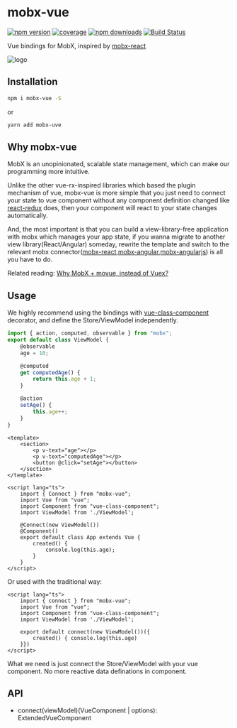 # mobx-vue

[![npm version](https://img.shields.io/npm/v/mobx-vue.svg?style=flat-square)](https://www.npmjs.com/package/mobx-vue)
[![coverage](https://img.shields.io/codecov/c/github/mmlpxjs/mobx-vue.svg?style=flat-square)](https://codecov.io/gh/mmlpxjs/mobx-vue)
[![npm downloads](https://img.shields.io/npm/dt/mobx-vue.svg?style=flat-square)](https://www.npmjs.com/package/mobx-vue)
[![Build Status](https://img.shields.io/travis/mmlpxjs/mobx-vue.svg?style=flat-square)](https://travis-ci.org/mmlpxjs/mobx-vue)

Vue bindings for MobX, inspired by [mobx-react](https://github.com/mobxjs/mobx-react)

![logo](https://github.com/mmlpxjs/mobx-vue/blob/master/logo.png?raw=true)

## Installation

```bash
npm i mobx-vue -S
```

or

```bash
yarn add mobx-uve
```

## Why mobx-vue 

MobX is an unopinionated, scalable state management, which can make our programming more intuitive.

Unlike the other vue-rx-inspired libraries which based the plugin mechanism of vue, mobx-vue is more simple that you just need to connect your state to vue component without any component definition changed like [react-redux](https://github.com/reactjs/react-redux) does,  then your component will react to your state changes automatically.

And, the most important is that you can build a view-library-free application with mobx which manages your app state, if you wanna migrate to another view library(React/Angular) someday, rewrite the template and switch to the relevant mobx connector([mobx-react](https://github.com/mobxjs/mobx-react),[mobx-angular](https://github.com/mobxjs/mobx-angular),[mobx-angularjs](https://github.com/mobxjs/mobx-angularjs)) is all you have to do.

Related reading: [Why MobX + movue, instead of Vuex?](https://github.com/nighca/movue/issues/8)

## Usage

We highly recommend using the bindings with [vue-class-component](https://github.com/vuejs/vue-class-component) decorator, and define the Store/ViewModel independently.

```ts
import { action, computed, observable } from "mobx";
export default class ViewModel {
    @observable
    age = 10;

    @computed
    get computedAge() {
        return this.age + 1;
    }

    @action
    setAge() {
        this.age++;
    }
}
```

```vue
<template>
    <section>
        <p v-text="age"></p>
        <p v-text="computedAge"></p>
        <button @click="setAge"></button>
    </section>
</template>

<script lang="ts">
    import { Connect } from "mobx-vue";
    import Vue from "vue";
    import Component from "vue-class-component";
    import ViewModel from './ViewModel';

    @Connect(new ViewModel())
    @Component()
    export default class App extends Vue {
        created() { 
            console.log(this.age);
        }
    }
</script>
```

Or used with the traditional way:

```vue
<script lang="ts">
    import { connect } from "mobx-vue";
    import Vue from "vue";
    import Component from "vue-class-component";
    import ViewModel from './ViewModel';

    export default connect(new ViewModel())({ 
        created() { console.log(this.age) 
    }})
</script>
```

What we need is just connect the Store/ViewModel with your vue component. No more reactive data definations in component.



## API

* connect(viewModel)(VueComponent | options): ExtendedVueComponent
